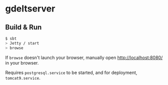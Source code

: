 # gdeltserver #

## Build & Run ##

```sh
$ sbt
> Jetty / start
> browse
```

If `browse` doesn't launch your browser, manually open [http://localhost:8080/](http://localhost:8080/) in your browser.

Requires `postgresql.service` to be started, and for deployment, `tomcat9.service`.
